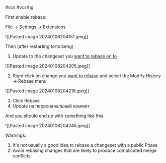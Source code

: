 #vcs #vcs/hg 

First enable rebase:

File -> Settings -> Extensions

![[Pasted image 20240108204151.jpeg]]

Then (after restarting tortoisehg)

1) Update to the changeset you <u>want to rebase on to</u>

![[Pasted image 20240108204205.jpeg]]

2) Right click on change you <u>want to rebase</u> and select the Modify History -> Rebase menu

![[Pasted image 20240108204218.jpeg]]

3) Click Rebase
4) Update на первоначальный коммит

And you should end up with something like this

![[Pasted image 20240108204245.jpeg]]

Warnings:
1) It's not usually a good idea to rebase a changeset with a public Phase
2) Avoid rebasing changes that are likely to produce complicated merge conflicts